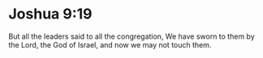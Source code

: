 # Joshua 9:19

But all the leaders said to all the congregation, We have sworn to them by the Lord, the God of Israel, and now we may not touch them.
